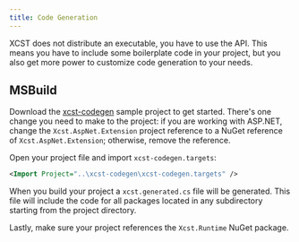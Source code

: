 ```yaml
---
title: Code Generation
---
```

XCST does not distribute an executable, you have to use the API. This means you have to include some boilerplate code in your project, but you also get more power to customize code generation to your needs.

## MSBuild

Download the [xcst-codegen](https://github.com/maxtoroq/XCST-a/tree/v2/samples/xcst-codegen) sample project to get started. There's one change you need to make to the project: if you are working with ASP.NET, change the `Xcst.AspNet.Extension` project reference to a NuGet reference of `Xcst.AspNet.Extension`; otherwise, remove the reference.

Open your project file and import `xcst-codegen.targets`:

```xml
<Import Project="..\xcst-codegen\xcst-codegen.targets" />
```

When you build your project a `xcst.generated.cs` file will be generated. This file will include the code for all packages located in any subdirectory starting from the project directory.

Lastly, make sure your project references the `Xcst.Runtime` NuGet package.
